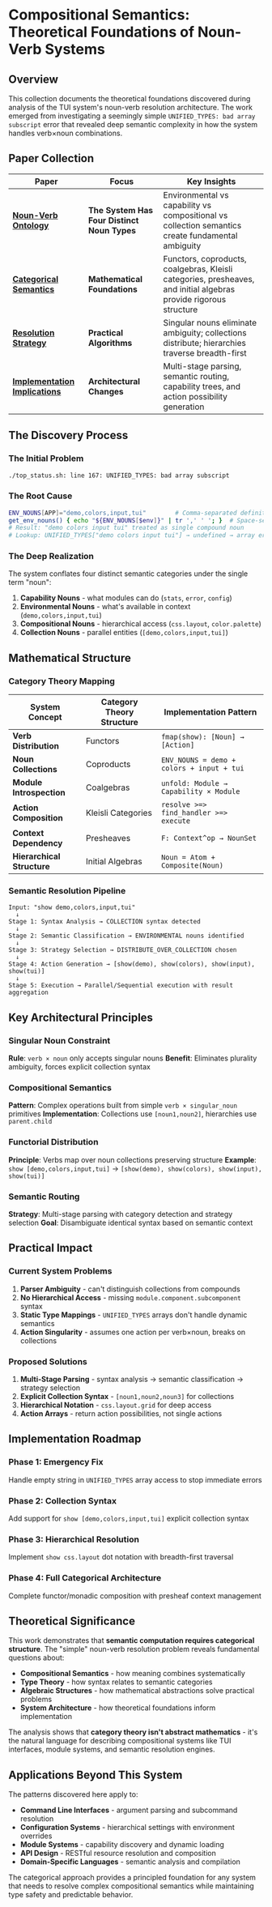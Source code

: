# Compositional Semantics: Theoretical Foundations of Noun-Verb Systems

## Overview

This collection documents the theoretical foundations discovered during analysis of the TUI system's noun-verb resolution architecture. The work emerged from investigating a seemingly simple `UNIFIED_TYPES: bad array subscript` error that revealed deep semantic complexity in how the system handles verb×noun combinations.

## Paper Collection

| Paper | Focus | Key Insights |
|-------|-------|--------------|
| [**Noun-Verb Ontology**](noun-verb-ontology.md) | **The System Has Four Distinct Noun Types** | Environmental vs capability vs compositional vs collection semantics create fundamental ambiguity |
| [**Categorical Semantics**](categorical-semantics.md) | **Mathematical Foundations** | Functors, coproducts, coalgebras, Kleisli categories, presheaves, and initial algebras provide rigorous structure |
| [**Resolution Strategy**](resolution-strategy.md) | **Practical Algorithms** | Singular nouns eliminate ambiguity; collections distribute; hierarchies traverse breadth-first |
| [**Implementation Implications**](implementation-implications.md) | **Architectural Changes** | Multi-stage parsing, semantic routing, capability trees, and action possibility generation |

## The Discovery Process

### The Initial Problem
```bash
./top_status.sh: line 167: UNIFIED_TYPES: bad array subscript
```

### The Root Cause
```bash
ENV_NOUNS[APP]="demo,colors,input,tui"        # Comma-separated definition
get_env_nouns() { echo "${ENV_NOUNS[$env]}" | tr ',' ' '; }  # Space-separated output
# Result: "demo colors input tui" treated as single compound noun
# Lookup: UNIFIED_TYPES["demo colors input tui"] → undefined → array error
```

### The Deep Realization
The system conflates four distinct semantic categories under the single term "noun":

1. **Capability Nouns** - what modules can do (`stats`, `error`, `config`)
2. **Environmental Nouns** - what's available in context (`demo,colors,input,tui`)
3. **Compositional Nouns** - hierarchical access (`css.layout`, `color.palette`)
4. **Collection Nouns** - parallel entities (`[demo,colors,input,tui]`)

## Mathematical Structure

### Category Theory Mapping

| System Concept | Category Theory Structure | Implementation Pattern |
|----------------|---------------------------|------------------------|
| **Verb Distribution** | Functors | `fmap(show): [Noun] → [Action]` |
| **Noun Collections** | Coproducts | `ENV_NOUNS = demo + colors + input + tui` |
| **Module Introspection** | Coalgebras | `unfold: Module → Capability × Module` |
| **Action Composition** | Kleisli Categories | `resolve >=> find_handler >=> execute` |
| **Context Dependency** | Presheaves | `F: Context^op → NounSet` |
| **Hierarchical Structure** | Initial Algebras | `Noun = Atom + Composite(Noun)` |

### Semantic Resolution Pipeline

```
Input: "show demo,colors,input,tui"
  ↓
Stage 1: Syntax Analysis → COLLECTION syntax detected
  ↓
Stage 2: Semantic Classification → ENVIRONMENTAL nouns identified
  ↓
Stage 3: Strategy Selection → DISTRIBUTE_OVER_COLLECTION chosen
  ↓
Stage 4: Action Generation → [show(demo), show(colors), show(input), show(tui)]
  ↓
Stage 5: Execution → Parallel/Sequential execution with result aggregation
```

## Key Architectural Principles

### Singular Noun Constraint
**Rule**: `verb × noun` only accepts singular nouns
**Benefit**: Eliminates plurality ambiguity, forces explicit collection syntax

### Compositional Semantics
**Pattern**: Complex operations built from simple `verb × singular_noun` primitives
**Implementation**: Collections use `[noun1,noun2]`, hierarchies use `parent.child`

### Functorial Distribution
**Principle**: Verbs map over noun collections preserving structure
**Example**: `show [demo,colors,input,tui]` → `[show(demo), show(colors), show(input), show(tui)]`

### Semantic Routing
**Strategy**: Multi-stage parsing with category detection and strategy selection
**Goal**: Disambiguate identical syntax based on semantic context

## Practical Impact

### Current System Problems
1. **Parser Ambiguity** - can't distinguish collections from compounds
2. **No Hierarchical Access** - missing `module.component.subcomponent` syntax
3. **Static Type Mappings** - `UNIFIED_TYPES` arrays don't handle dynamic semantics
4. **Action Singularity** - assumes one action per verb×noun, breaks on collections

### Proposed Solutions
1. **Multi-Stage Parsing** - syntax analysis → semantic classification → strategy selection
2. **Explicit Collection Syntax** - `[noun1,noun2,noun3]` for collections
3. **Hierarchical Notation** - `css.layout.grid` for deep access
4. **Action Arrays** - return action possibilities, not single actions

## Implementation Roadmap

### Phase 1: Emergency Fix
Handle empty string in `UNIFIED_TYPES` array access to stop immediate errors

### Phase 2: Collection Syntax
Add support for `show [demo,colors,input,tui]` explicit collection syntax

### Phase 3: Hierarchical Resolution
Implement `show css.layout` dot notation with breadth-first traversal

### Phase 4: Full Categorical Architecture
Complete functor/monadic composition with presheaf context management

## Theoretical Significance

This work demonstrates that **semantic computation requires categorical structure**. The "simple" noun-verb resolution problem reveals fundamental questions about:

- **Compositional Semantics** - how meaning combines systematically
- **Type Theory** - how syntax relates to semantic categories
- **Algebraic Structures** - how mathematical abstractions solve practical problems
- **System Architecture** - how theoretical foundations inform implementation

The analysis shows that **category theory isn't abstract mathematics** - it's the natural language for describing compositional systems like TUI interfaces, module systems, and semantic resolution engines.

## Applications Beyond This System

The patterns discovered here apply to:
- **Command Line Interfaces** - argument parsing and subcommand resolution
- **Configuration Systems** - hierarchical settings with environment overrides
- **Module Systems** - capability discovery and dynamic loading
- **API Design** - RESTful resource resolution and composition
- **Domain-Specific Languages** - semantic analysis and compilation

The categorical approach provides a principled foundation for any system that needs to resolve complex compositional semantics while maintaining type safety and predictable behavior.
